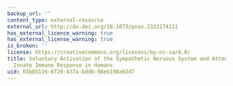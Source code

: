 ```yaml
---
backup_url: ''
content_type: external-resource
external_url: http://dx.doi.org/10.1073/pnas.1322174111
has_external_licence_warning: true
has_external_license_warning: true
is_broken: ''
license: https://creativecommons.org/licenses/by-nc-sa/4.0/
title: Voluntary Activation of the Sympathetic Nervous System and Attenuation of the
  Innate Immune Response in Humans
uid: 65b85116-6f20-437a-bddb-98eb198ab3d7
---
```

